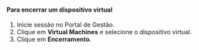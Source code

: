 #### <a name="to-shut-down-a-virtual-device"></a>Para encerrar um dispositivo virtual
1. Inicie sessão no Portal de Gestão.
2. Clique em **Virtual Machines** e selecione o dispositivo virtual.
3. Clique em **Encerramento**.



<!--HONumber=Jan17_HO1-->


